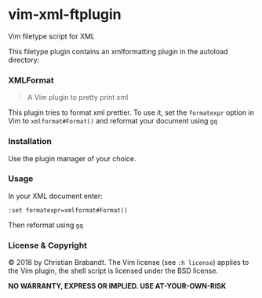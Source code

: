 # vim-xml-ftplugin
Vim filetype script for XML

This filetype plugin contains an xmlformatting plugin in the autoload directory:

### XMLFormat
> A Vim plugin to pretty print xml

This plugin tries to format xml prettier. To use it, set the `formatexpr` option in Vim to `xmlformat#Format()` and reformat your document using `gq`

### Installation
Use the plugin manager of your choice.

### Usage

In your XML document enter:
```
:set formatexpr=xmlformat#Format()
```
Then reformat using `gq`

### License & Copyright

© 2018 by Christian Brabandt. The Vim license (see `:h license`) applies to the Vim plugin, the shell script is licensed under the BSD license.

__NO WARRANTY, EXPRESS OR IMPLIED.  USE AT-YOUR-OWN-RISK__

